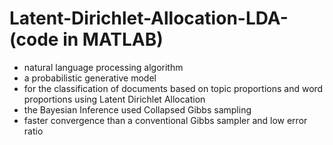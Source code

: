 # Latent-Dirichlet-Allocation-LDA-(code in MATLAB) 
 * natural language processing algorithm 
 * a probabilistic generative model
 * for the classification of documents based on topic proportions and word proportions using Latent Dirichlet Allocation
 * the Bayesian Inference used Collapsed Gibbs sampling
 * faster convergence than a conventional Gibbs sampler and low error ratio 
